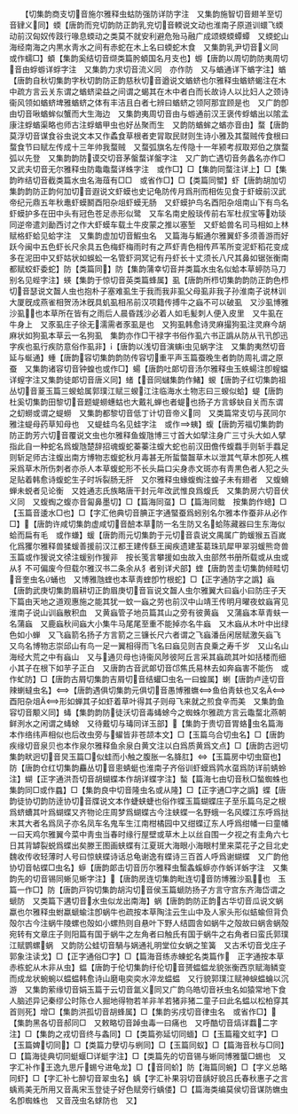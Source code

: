 <!-- { "loadSidebar": true } -->
　　【切集韵商支切音施尔雅释虫蛄防强防详防字注　又集韵施智切音翅羊至切音肄义同】蝡【唐韵而兖切韵防正韵乳兖切音輭说文动也淮南子原道训蠉飞蝡动前汉匈奴传跂行喙息蝡动之类莫不就安利避危殆马融广成颂蝡蝡蟫蟫　又蝡蛇山海经南海之内黒水靑水之间有赤蛇在木上名曰蝡蛇木食　又集韵乳尹切音义同　或作蠕□】蝢【集韵奚结切音缬类篇肹蝢国名月支也】蝣【唐韵以周切韵防夷周切音由蜉蝣详蜉字注　又集韵力求切音流义同　亦作防　又与蝤通详下蝤字注】蝤【唐韵自秋切集韵字秋切韵防正韵慈秋切音遒说文蝤蛴也尔雅释虫蝤蛴蝎注在木中疏方言云关东谓之蝤蛴梁益之间谓之蝎其在木中者白而长故诗人以比妇人之颈诗衞风领如蝤蛴埤雅蝤蛴之体有丰洁且白者七辨曰蝤蛴之领阿那宜顾是也　又广韵卽由切音啾蝤蛑似蟹而大生海边　又集韵夷周切音由与蝣通前汉王褒传蜉蝤出以隂孟康注蜉蝤渠略也师古注蜉蝤甲虫也好丛聚而生　又韵防蝤蛑之蝤亦音由】蝥【唐韵莫浮切音谋食谷虫说文本又作蟊食草根者吏冐取民财则生诗小雅及其蝥贼传食根曰蝥食节曰赋左传成十三年帅我蝥贼　又蝥弧旗名左传隐十一年颍考叔取郑伯之旗蝥弧以先登　又集韵韵防谟交切音茅螌蝥详螌字注　又广韵亡遇切音务蠡名亦作□　又武夫切音无尔雅释虫防鼄鼄蝥详蛛字注　或作□】□【集韵同蝥注详上】□【集韵昨结切音截类篇水虫名海葅有□□　或省作□】□【类篇同蠈】虾【唐韵胡加切集韵韵防正韵何加切音遐说文虾蟆也史记龟防传月爲刑而相佐见食于虾蟆前汉武帝纪元鼎五年秋鼃虾蟆鬭酉阳杂俎虾蟆无肠　又虾蟆护鸟名酉阳杂俎南山下有鸟名虾蟆护多在田中头有冠色苍足赤形似鹭　又车名南史殷琰传前右军杜叔宝等劝琰同逆帝遣刘勔西讨之作大虾蟆车载土牛皮蒙之推以塞堑　又虾蛤兽名司马相如上林赋格虾蛤见蛤字注　又集韵虚加切音鰕虫名　又篇海与鰕通尔雅翼虾多须善游而好跃今闽中五色虾长尺余具五色梅虾梅雨时有之芦虾靑色相传芦苇所变泥虾稻花变成多在泥田中又虾姑状如蜈蚣一名管虾洞冥记有丹虾长十丈须长八尺其鼻如锯张衡南都赋蛟虾委蛇】防【类篇同】防【集韵蒲幸切音并类篇水虫名似蛤本草蝏防马刀别名见蜌字注】蝧【集韵于惊切音英类篇蜂属】虱【唐韵所栉切集韵韵防正韵色栉切音瑟说文齧人虫也抱朴子塞难虱生于我而我非虱父母虱非我子孙淮南子说林训大厦旣成燕雀相贺汤沐旣具虮虱相吊前汉项籍传搏牛之蝱不可以破虱　又沙虱博雅沙虱也本草所在皆有之雨后人晨昏践沙必着人如毛髪刺人便入皮里　又牛虱在牛身上　又豕虱庄子徐无濡需者豕虱是也　又狗虱韩愈诗灵麻撮狗虱注灵麻今胡麻状如狗虱本草云一名狗虱　集韵亦作□干禄字书俗作虱六书正譌从防从卂卂卽迅字疾也虱行疾防意俗作虱非】【唐韵以浅切音演螾虫见蜗字注　又集韵夷然切音延与蜒通】蝩【唐韵容切集韵韵防传容切重平声玉篇蚕晚生者韵防周礼谓之原蚕　又集韵诸容切音钟蝗也或作□】蝪【唐韵吐郞切音汤尔雅释虫玉蛈蝪注卽螲蟷详螲字注又集韵徒郞切音唐义同】蝫【音同蠩集韵作鯺】蝬【唐韵子红切集韵祖丛切音葼玉篇三蝬蛤属郭璞江赋三蝬江注临海水土物志曰三蝬似蛤】蝭【唐韵杜奚切集韵田黎切音题蝭蟧蟪蛄也大戴礼蝉也者蝭也扬子方言蛥蚗自关而东谓之虭蟧或谓之蝭蟧　又集韵都黎切音低丁计切音帝义同　又类篇常支切与芪同尔雅注蝭母药草知母也　又蝭蛙鸟名见蛙字注　或作蛦】蝮【唐韵芳福切集韵韵防正韵芳六切音覆说文虫也尔雅释鱼蝮虺博三寸首大如擘注身广三寸头大如人擘指此自一种蛇名爲蝮虺楚辞招魂蝮蛇蓁蓁注蝮大蛇也前汉田儋传蝮蠚手则斩手蠚足则斩足师古注蝮出南方博物志蝮蛇秋月毒甚无所蜇螫齧草木以泄其气草木卽死人樵采爲草木所伤刺者亦杀人本草蝮蛇形不长头扁口尖身赤文斑亦有靑黒色者人犯之头足贴着韩愈诗蝮蛇生子时坼裂肠无肝　又尔雅释虫蝝蝮蜪注蝗子未有翅者　又蝮蜟蝉未蜕者见论衡　又姓通志氏族略唐干封元年改武惟良爲蝮氏　又集韵房六切音伏义同　又蝮蜪之蝮亦音匐鼻墨切】□【篇海同虿】□【篇海同蛓　按集韵作蟌】□【玉篇音逶水□也】□【字汇他典切音腆正字通蜸蚕爲蚓别名尔雅本作蚕非从必作□】【唐韵许咸切集韵虚咸切音醶本草防一名生防又名蛤陈藏器曰生东海似蛤而扁有毛　或作螊】蝯【唐韵雨元切集韵于元切音袁说文禺属广韵蝯猴五百嵗化爲玃尔雅释兽猱蝯善援前汉江都王建传繇王闽疾遗建荃葛珠玑犀甲翠羽蝯熊竒兽　玉篇或作猨说文徐注蝯别作猨非　按长笺言攀援如虫故入虫部然书册所载或从虫或从犭不可偏废今但载尔雅汉书二条余从犭者别详犬部】蝰【唐韵苦圭切集韵倾畦切音奎虫名蛹也　又博雅虺蝰也本草靑蝰卽竹根蛇】□【正字通防字之譌】蝱【唐韵武庚切集韵眉耕切正韵眉庚切音盲说文齧人虫尔雅翼大曰蝱小曰防庄子天下篇由天地之道观惠施之能其犹一蚊一蝱之劳也前汉中山靖王传明月曜夜蚊蝱宵见淮南子说山训蝱散积血　又黄蝱管子地员篇其山之旁有彼黄蝱　又蒲蝱本草青蚨一名蒲蝱　又鹿蝱秋间蝱大小集牛马尾尾至重不能掉亦名牛蝱　又木蝱从木叶中出绿色如小蝉　又飞蝱箭名扬子方言箭之三镰长尺六者谓之飞蝱潘岳闲居赋激矢蝱飞　又鸟名博物志崇邱山有鸟一足一翼相得而飞名曰蝱见则吉良乗之寿千岁　又山名山海经大荒之中有蝱山　又与通贝母也诗衞风陟彼阿丘言采其蝱疏其叶如括楼而细小其子在根下如芋子正白　又唐韵古音武郞切音邙焦氏易林去如奔蝱害不能伤　或作虻防】□【唐韵古屑切集韵吉屑切音结蠸□虫名一曰蝗属】蝲【唐韵卢逹切音辣蝲蟽虫名】【唐韵遇俱切集韵元俱切音愚博雅蟱鱼伯靑蚨也又名酉阳杂俎形如蝉其子如虾着草叶得其子则母飞来就之煎食辛而美　又集韵鱼容切音颙义同】蝳【集韵韵防徒沃切音毒蝳蜍今之蜘蛛尔雅疏方言云鼄蝥北燕朝鲜洌水之闲谓之蝳蜍　又待戴切与瑇同详玉部】【集韵于贵切音胃蛒虫名篇海本作络纬声相似也后改虫旁与蠗皆非苍颉本文】□【玉篇乌合切虫名】□【唐韵疾缘切音泉贝也本作泉尔雅释鱼余泉白黄文注以白爲质黄爲文点】□【唐韵古迥切集韵畎迥切音炅玉篇□似蛙而小触之腹胀一名胮肛】【玉篇房中切虫窟也】防【唐韵仓红切集韵麤丛切音悤蜻蜓也淮南子齐俗训虾蟆爲鹑水虿爲防详前蜻蛉注】蝴【正字通洪吾切音胡蝴蝶本作胡详蝶字注】蝵【篇海七由切音秋□蝵蜘蛛也　集韵同□或作蠤】□【集韵良中切音隆虫名或从隆】□【正字通□字之譌】蝶【唐韵徒协切韵防逹协切音牒说文本作蜨蛱蜨也俗作蝶玉篇蝴蝶庄子至乐篇乌足之根爲蛴螬其叶爲蝴蝶又齐物论庄周梦爲蝴蝶古今注蛱蝶一名野蛾一名风蝶江东呼爲挞末其大者名爲凤子亦名凤车名鬼车生江南柑橘园中又绀蝶辽东人呼爲绀幡一曰童幡一曰天鸡尔雅翼今菜中靑虫当春时缘行屋壁或草木上以丝自围一夕视之有圭角六七日其背罅裂蜕爲蝶出矣滕王图画蛱蝶有江夏斑大海眼小海眼村里来菜花子之目北史魏收传收轻薄时人号曰惊蛱蝶诗话总龟谢逸有蝶诗三百首人呼爲谢蝴蝶　又广韵他协切音帖蝶□虫名】蝷【唐韵郞击切音历尔雅释虫蟿螽螇蝷亦作蚸详蚸字注　又集韵先的切音锡同蜥见蜥字注】【唐韵房连切集韵毗连切音防博雅沙虱也　玉篇一作□】防【唐韵戸钩切集韵胡沟切音侯玉篇螔防扬子方言守宫东齐海岱谓之螔防　又类篇下遘切音水虫似龙出南海】蜗【唐韵韵防正韵古华切音瓜说文蜗蠃也尔雅释虫蚹蠃螔蝓注卽蜗牛也疏按本草陶注云生山中及人家头形似蛣蝓但背负殻尔古今注蜗牛陵螺也殻如小螺热则自悬叶下野人结圆舎如蜗牛之殻故曰蜗舎蜗殻宛转有文章庄子则阳篇有国于蜗牛之左角者曰触氏有国于蜗牛之右角者曰蛮氏郭璞江赋鹦螺蜗　又韵防公蛙切音騧与娲通礼明堂位女蜗之笙簧　又古禾切音戈庄子郭象注读戈】□【正字通俗□字】□【篇海音练赤蝀蛇名类篇作　正字通按本草赤栋蛇从木非从虫】蝹【唐韵于伦切集韵纡伦切音赟蝹蝹龙貌张衡西京赋海鳞变而成龙状蜿蜿以蝹蝹韩愈诗山磨电奕奕水淬龙蝹蝹　又行貌郭璞江赋神蜧蝹蜦以沉游　又集韵萦缘切音娟玉篇于云切音氲义同又广韵乌皓切音袄虫名如猿常地下食人脑述异记秦缪公时陈仓人掘地得物若羊非羊若猪非猪二童子曰此名蝹以松柏穿其首则死】增□【集韵洪孤切音胡蜂属】□【集韵劣戌切音律虫名　或省作□】【集韵黑各切音郝同□　又敕略切音踔虫毒一曰痛也　又呼酷切音熇详蠚二字注】□【集韵之戎切音终与螽同】□【类篇弥延切同蝒】□【玉篇籕文虹字】□【玉篇婢切同】□【类篇力孽切与蛚同】□【玉篇同蚁】□【篇海音秋与□同】□【篇海徒典切同蜓蝘□详蜓字注】□【类篇先的切音锡与蜥同博雅蠪□蜴也　又字汇补作王逸九思斤蜴兮进龟龙】□【音同蚧】防【海篇同蜿】□【字义总略同虾】□【字汇补七醉切音翠虫名】蝺【字汇补果羽切音龋好貌吕氏春秋惠子之言蝺焉美无所用又音禹宋玉登徒子好色赋旁行蝺偻】□【篇海类编莫侯切音谋防蟱虫名卽蜘蛛也　又音茂虫名蛷防也　又】
